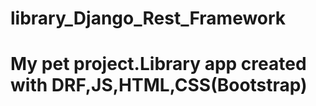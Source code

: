 # library_Django_Rest_Framework
# My pet project.Library app created with DRF,JS,HTML,CSS(Bootstrap)
